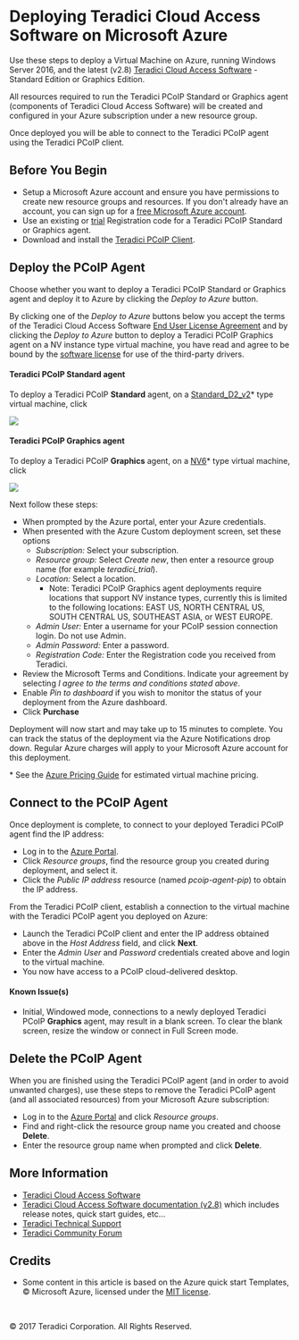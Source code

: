 # Deploying Teradici Cloud Access Software on Microsoft Azure

Use these steps to deploy a Virtual Machine on Azure, running Windows Server 2016, and the latest (v2.8) [Teradici Cloud Access Software](http://www.teradici.com/products-and-solutions/pcoip-products/cloud-access-software) - Standard Edition or Graphics Edition. 

All resources required to run the Teradici PCoIP Standard or Graphics agent (components of Teradici Cloud Access Software) will be created and configured in your Azure subscription under a new resource group.

Once deployed you will be able to connect to the Teradici PCoIP agent using the Teradici PCoIP client.

## Before You Begin

* Setup a Microsoft Azure account and ensure you have permissions to create new resource groups and resources. If you don't already have an account, you can sign up for a [free Microsoft Azure account](https://azure.microsoft.com/free/). 
* Use an existing or [trial](http://connect.teradici.com/cas-trial) Registration code for a Teradici PCoIP Standard or Graphics agent.
* Download and install the [Teradici PCoIP Client](http://www.teradici.com/product-finder/client-downloads).

## Deploy the PCoIP Agent

Choose whether you want to deploy a Teradici PCoIP Standard or Graphics agent and deploy it to Azure by clicking the *Deploy to Azure* button.

By clicking one of the *Deploy to Azure* buttons below you accept the terms of the Teradici Cloud Access Software [End User License Agreement](http://www.teradici.com/pdf/teradici-cloud-access-software-eula.pdf) and by clicking the *Deploy to Azure* button to deploy a Teradici PCoIP Graphics agent on a NV instance type virtual machine, you have read and agree to be bound by the [software license](http://www.nvidia.com/content/DriverDownload-March2009/licence.php?lang=us) for use of the third-party drivers.
   
#### Teradici PCoIP Standard agent

To deploy a Teradici PCoIP **Standard** agent, on a [Standard_D2_v2](https://docs.microsoft.com/en-us/azure/virtual-machines/windows/sizes-general)\* type virtual machine, click
    
<a target="_blank" href="https://portal.azure.com/#create/Microsoft.Template/uri/https%3A%2F%2Fdevtemplatestore.blob.core.windows.net%2Ftemplates%2Fmaster%2Fdeployments%2Fazure%2Fazure-deploy-sa-windows2016.json"><img src="http://azuredeploy.net/deploybutton.png"/></a>

#### Teradici PCoIP Graphics agent

To deploy a Teradici PCoIP **Graphics** agent, on a [NV6](https://docs.microsoft.com/en-us/azure/virtual-machines/windows/sizes-gpu)\* type virtual machine, click

<a target="_blank" href="https://portal.azure.com/#create/Microsoft.Template/uri/https%3A%2F%2Fdevtemplatestore.blob.core.windows.net%2Ftemplates%2Fmaster%2Fdeployments%2Fazure%2Fazure-deploy-ga-windows2016.json"><img src="http://azuredeploy.net/deploybutton.png"/></a>


Next follow these steps:

* When prompted by the Azure portal, enter your Azure credentials.
* When presented with the Azure Custom deployment screen, set these options
    * *Subscription:* Select your subscription.
    * *Resource group:* Select *Create new*, then enter a resource group name (for example *teradici_trial*).
    * *Location:* Select a location. 
        * Note: Teradici PCoIP Graphics agent deployments require locations that support NV instance types, currently this is limited to the following locations: EAST US, NORTH CENTRAL US, SOUTH CENTRAL US, SOUTHEAST ASIA, or WEST EUROPE.
    * *Admin User:* Enter a username for your PCoIP session connection login. Do not use Admin.
    * *Admin Password:* Enter a password.
    * *Registration Code:* Enter the Registration code you received from Teradici.
* Review the Microsoft Terms and Conditions. Indicate your agreement by selecting *I agree to the terms and conditions stated above*.
* Enable *Pin to dashboard* if you wish to monitor the status of your deployment from the Azure dashboard.
* Click **Purchase**

Deployment will now start and may take up to 15 minutes to complete. You can track the status of the deployment via the Azure Notifications drop down. Regular Azure charges will apply to your Microsoft Azure account for this deployment.

\* See the [Azure Pricing Guide](https://azure.microsoft.com/pricing/details/virtual-machines/windows/) for estimated virtual machine pricing.

## Connect to the PCoIP Agent

Once deployment is complete, to connect to your deployed Teradici PCoIP agent find the IP address:
* Log in to the [Azure Portal](https://portal.azure.com/).
* Click *Resource groups*, find the resource group you created during deployment, and select it.
* Click the *Public IP address* resource (named *pcoip-agent-pip*) to obtain the IP address.

From the Teradici PCoIP client, establish a connection to the virtual machine with the Teradici PCoIP agent you deployed on Azure:
* Launch the Teradici PCoIP client and enter the IP address obtained above in the *Host Address* field, and click **Next**.
* Enter the *Admin User* and *Password* credentials created above and login to the virtual machine.
* You now have access to a PCoIP cloud-delivered desktop.

#### Known Issue(s)
* Initial, Windowed mode, connections to a newly deployed Teradici PCoIP **Graphics** agent, may result in a blank screen. To clear the blank screen, resize the window or connect in Full Screen mode.

## Delete the PCoIP Agent

When you are finished using the Teradici PCoIP agent (and in order to avoid unwanted charges), use these steps to remove the Teradici PCoIP agent (and all associated resources) from your Microsoft Azure subscription:
* Log in to the [Azure Portal](https://portal.azure.com/) and click *Resource groups*.
* Find and right-click the resource group name you created and choose **Delete**.
* Enter the resource group name when prompted and click **Delete**.

## More Information

* [Teradici Cloud Access Software](http://www.teradici.com/products-and-solutions/pcoip-products/cloud-access-software)
* [Teradici Cloud Access Software documentation (v2.8)](https://techsupport.teradici.com/ics/support/kbanswer.asp?deptID=15164&task=knowledge&questionID=3090) which includes release notes, quick start guides, etc...
* [Teradici Technical Support](https://techsupport.teradici.com)
* [Teradici Community Forum](https://communities.teradici.com/topics/cloud+access+software.html)

## Credits

* Some content in this article is based on the Azure quick start Templates, © Microsoft Azure, licensed under the [MIT license](https://github.com/Azure/azure-quickstart-templates/blob/master/LICENSE).

<p>&nbsp;</p>
© 2017 Teradici Corporation. All Rights Reserved.
<p>&nbsp;</p>
